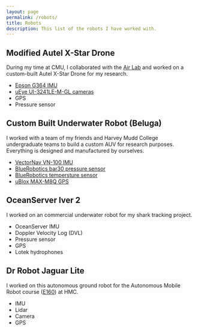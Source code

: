 ```yaml
---
layout: page
permalink: /robots/
title: Robots
description: This list of the robots I have worked with.
---
```


<article class="post-robot">
<div class="post-thumbnail" style="background-image: url({{ site.baseurl }}/assets/robot/autel_drone.jpg)"></div>
<div class="robot-description">
    <h2 class="post-title">Modified Autel X-Star Drone</h2>
    <p class="post-snippet">During my time at CMU, I collaborated with the <a href="http://theairlab.org/">Air Lab</a> and worked on a custom-built Autel X-Star Drone for my research.</p>
        <ul class="robot-sensors">
            <li><a href="https://global.epson.com/products_and_drivers/sensing_system/imu/g364/">Epson G364 IMU</a></li>
            <li><a href="https://en.ids-imaging.com/store/ui-3241le.html">uEye UI-3241LE-M-GL cameras</a></li>
            <li>GPS</li>
            <li>Pressure sensor</li>
        </ul>
</div>
</article>

<article class="post-robot">
<div class="post-thumbnail" style="background-image: url({{ site.baseurl }}/assets/robot/beluga2.jpg)"></div>
<div class="robot-description">
    <h2 class="post-title">Custom Built Underwater Robot (Beluga)</h2>
    <p class="post-snippet">I worked with a team of my friends and Harvey Mudd College undergraduate teams to build a custom AUV for research purposes. Everything is designed and manufactured by ourselves.</p>
        <ul class="robot-sensors">
            <li><a href="https://www.vectornav.com/products/vn-100">VectorNav VN-100 IMU</a></li>
            <li><a href="http://docs.bluerobotics.com/bar30/">BlueRobotics bar30 pressure sensor</a></li>
            <li><a href="http://docs.bluerobotics.com/celsius/">BlueRobotics tempersture sensor</a></li>
            <li><a href="https://www.u-blox.com/en/product/max-m8-series">uBlox MAX­-M8Q GPS</a></li>
        </ul>
</div>
</article>

<article class="post-robot">
<div class="post-thumbnail" style="background-image: url({{ site.baseurl }}/assets/robot/iver.png)"></div>
<div class="robot-description">
    <h2 class="post-title">OceanServer Iver 2</h2>
    <p class="post-snippet">I worked on an commercial underwater robot for my shark tracking project. </p>
        <ul class="robot-sensors">
            <li>OceanServer IMU</li>
            <li>Doppler Velocity Log (DVL)</li>
            <li>Pressure sensor</li>
            <li>GPS</li>
            <li>Lotek hydrophones</li>
        </ul>
</div>
</article>

<article class="post-robot">
<div class="post-thumbnail" style="background-image: url({{ site.baseurl }}/assets/robot/jaguar.jpg)"></div>
<div class="robot-description">
    <h2 class="post-title">Dr Robot Jaguar Lite</h2>
    <p class="post-snippet">I worked on this autonomous ground robot for the Autonomous Mobile Robot course (<a href="http://www.hmc.edu/lair/E160/">E160</a>) at HMC. </p>
        <ul class="robot-sensors">
            <li>IMU</li>
            <li>Lidar</li>
            <li>Camera</li>
            <li>GPS</li>
        </ul>
</div>
</article>